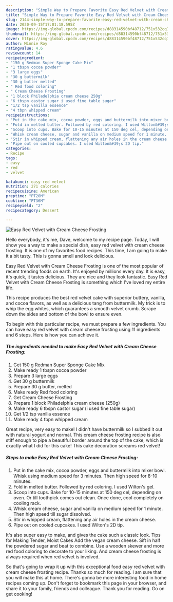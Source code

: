 ```yaml
---
description: "Simple Way to Prepare Favorite Easy Red Velvet with Cream Cheese Frosting"
title: "Simple Way to Prepare Favorite Easy Red Velvet with Cream Cheese Frosting"
slug: 2144-simple-way-to-prepare-favorite-easy-red-velvet-with-cream-cheese-frosting
date: 2020-09-15T17:01:18.595Z
image: https://img-global.cpcdn.com/recipes/d88314590bf48712/751x532cq70/easy-red-velvet-with-cream-cheese-frosting-recipe-main-photo.jpg
thumbnail: https://img-global.cpcdn.com/recipes/d88314590bf48712/751x532cq70/easy-red-velvet-with-cream-cheese-frosting-recipe-main-photo.jpg
cover: https://img-global.cpcdn.com/recipes/d88314590bf48712/751x532cq70/easy-red-velvet-with-cream-cheese-frosting-recipe-main-photo.jpg
author: Minnie Roy
ratingvalue: 4.6
reviewcount: 14
recipeingredient:
- "150 g Redman Super Sponge Cake Mix"
- "1 tbspn cocoa powder"
- "3 large eggs"
- "30 g buttermilk"
- "30 g butter melted"
- " Red food coloring"
- " Cream Cheese Frosting"
- "1 block Philadelphia cream cheese 250g"
- "6 tbspn castor sugar i used fine table sugar"
- "1/2 tsp vanilla essence"
- "4 tbpn whipped cream"
recipeinstructions:
- "Put in the cake mix, cocoa powder, eggs and buttermilk into mixer bowl. Whisk using medium speed for 3 minutes. Then high speed for 8-10 minutes."
- "Fold in melted butter. Followed by red coloring. I used Wilton&#39;s gel."
- "Scoop into cups. Bake for 10-15 minutes at 150 deg cel, depending on oven. Or till toothpick comes out clean. Once done, cool completely on cooling rack."
- "Whisk cream cheese, sugar and vanilla on medium speed for 1 minute. Then high speed till sugar dissolved."
- "Stir in whipped cream, flattening any air holes in the cream cheese."
- "Pipe out on cooled cupcakes. I used Wilton&#39;s 2D tip."
categories:
- Recipe
tags:
- easy
- red
- velvet

katakunci: easy red velvet 
nutrition: 271 calories
recipecuisine: American
preptime: "PT20M"
cooktime: "PT36M"
recipeyield: "2"
recipecategory: Dessert

---
```



![Easy Red Velvet with Cream Cheese Frosting](https://img-global.cpcdn.com/recipes/d88314590bf48712/751x532cq70/easy-red-velvet-with-cream-cheese-frosting-recipe-main-photo.jpg)

Hello everybody, it's me, Dave, welcome to my recipe page. Today, I will show you a way to make a special dish, easy red velvet with cream cheese frosting. It is one of my favorites food recipes. This time, I am going to make it a bit tasty. This is gonna smell and look delicious.

Easy Red Velvet with Cream Cheese Frosting is one of the most popular of recent trending foods on earth. It's enjoyed by millions every day. It is easy, it's quick, it tastes delicious. They are nice and they look fantastic. Easy Red Velvet with Cream Cheese Frosting is something which I've loved my entire life.

This recipe produces the best red velvet cake with superior buttery, vanilla, and cocoa flavors, as well as a delicious tang from buttermilk. My trick is to whip the egg whites, which guarantees a smooth velvet crumb. Scrape down the sides and bottom of the bowl to ensure even.


To begin with this particular recipe, we must prepare a few ingredients. You can have easy red velvet with cream cheese frosting using 11 ingredients and 6 steps. Here is how you can achieve it.

<!--inarticleads1-->

##### The ingredients needed to make Easy Red Velvet with Cream Cheese Frosting:

1. Get 150 g Redman Super Sponge Cake Mix
1. Make ready 1 tbspn cocoa powder
1. Prepare 3 large eggs
1. Get 30 g buttermilk
1. Prepare 30 g butter, melted
1. Make ready  Red food coloring
1. Get  Cream Cheese Frosting
1. Prepare 1 block Philadelphia cream cheese (250g)
1. Make ready 6 tbspn castor sugar (i used fine table sugar)
1. Get 1/2 tsp vanilla essence
1. Make ready 4 tbpn whipped cream


Great recipe, very easy to make! I didn&#39;t have buttermilk so I subbed it out with natural yogurt and normal. This cream cheese frosting recipe is also stiff enough to pipe a beautiful border around the top of the cake, which is exactly what I did for this cake! This cake decoration screams red velvet! 

<!--inarticleads2-->

##### Steps to make Easy Red Velvet with Cream Cheese Frosting:

1. Put in the cake mix, cocoa powder, eggs and buttermilk into mixer bowl. Whisk using medium speed for 3 minutes. Then high speed for 8-10 minutes.
1. Fold in melted butter. Followed by red coloring. I used Wilton&#39;s gel.
1. Scoop into cups. Bake for 10-15 minutes at 150 deg cel, depending on oven. Or till toothpick comes out clean. Once done, cool completely on cooling rack.
1. Whisk cream cheese, sugar and vanilla on medium speed for 1 minute. Then high speed till sugar dissolved.
1. Stir in whipped cream, flattening any air holes in the cream cheese.
1. Pipe out on cooled cupcakes. I used Wilton&#39;s 2D tip.


It&#39;s also super easy to make, and gives the cake such a classic look. Tips for Making Tender, Moist Cakes Add the vegan cream cheese. Sift in half the powdered sugar and beat to combine. Use a wooden skewer and more red food coloring to decorate to your liking. And cream cheese frosting is always required when red velvet is involved. 

So that's going to wrap it up with this exceptional food easy red velvet with cream cheese frosting recipe. Thanks so much for reading. I am sure that you will make this at home. There's gonna be more interesting food in home recipes coming up. Don't forget to bookmark this page in your browser, and share it to your family, friends and colleague. Thank you for reading. Go on get cooking!
